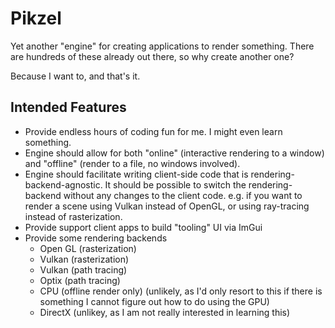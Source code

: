 # Pikzel

Yet another "engine" for creating applications to render something.
There are hundreds of these already out there, so why create another one?

Because I want to, and that's it.

## Intended Features
* Provide endless hours of coding fun for me.  I might even learn something.
* Engine should allow for both "online" (interactive rendering to a window) and "offline" (render to a file, no windows involved).
* Engine should facilitate writing client-side code that is rendering-backend-agnostic.  It should be possible to switch the rendering-backend without any changes to the client code.  e.g. if you want to render a scene using Vulkan instead of OpenGL, or using ray-tracing instead of rasterization.
* Provide support client apps to build "tooling" UI via ImGui
* Provide some rendering backends
  * Open GL (rasterization)
  * Vulkan (rasterization)
  * Vulkan (path tracing)
  * Optix (path tracing)
  * CPU (offline render only) (unlikely, as I'd only resort to this if there is something I cannot figure out how to do using the GPU)
  * DirectX (unlikey, as I am not really interested in learning this)





